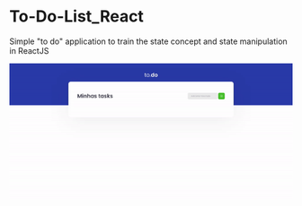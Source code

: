 # To-Do-List_React

Simple "to do" application to train the state concept and state manipulation in ReactJS

![gif presentation](https://github.com/Wes-Marc/To-Do-List_React/blob/main/To-Do-List.gif)
